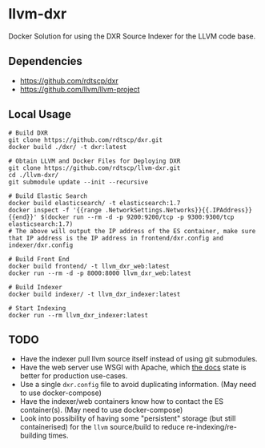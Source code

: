# llvm-dxr
Docker Solution for using the DXR Source Indexer for the LLVM code base.

## Dependencies
 - https://github.com/rdtscp/dxr
 - https://github.com/llvm/llvm-project

## Local Usage
```
# Build DXR
git clone https://github.com/rdtscp/dxr.git
docker build ./dxr/ -t dxr:latest

# Obtain LLVM and Docker Files for Deploying DXR
git clone https://github.com/rdtscp/llvm-dxr.git
cd ./llvm-dxr/
git submodule update --init --recursive

# Build Elastic Search
docker build elasticsearch/ -t elasticsearch:1.7
docker inspect -f '{{range .NetworkSettings.Networks}}{{.IPAddress}}{{end}}' $(docker run --rm -d -p 9200:9200/tcp -p 9300:9300/tcp elasticsearch:1.7)
# The above will output the IP address of the ES container, make sure that IP address is the IP address in frontend/dxr.config and indexer/dxr.config

# Build Front End
docker build frontend/ -t llvm_dxr_web:latest
docker run --rm -d -p 8000:8000 llvm_dxr_web:latest

# Build Indexer
docker build indexer/ -t llvm_dxr_indexer:latest

# Start Indexing
docker run --rm llvm_dxr_indexer:latest

```

## TODO
 - Have the indexer pull llvm source itself instead of using git submodules.
 - Have the web server use WSGI with Apache, which [the docs](https://dxr.readthedocs.io/en/latest/deployment.html#serving-your-index) state is better for production use-cases.
 - Use a single `dxr.config` file to avoid duplicating information. (May need to use docker-compose)
 - Have the indexer/web containers know how to contact the ES container(s). (May need to use docker-compose)
 - Look into possibility of having some "persistent" storage (but still containerised) for the `llvm` source/build to reduce re-indexing/re-building times.
